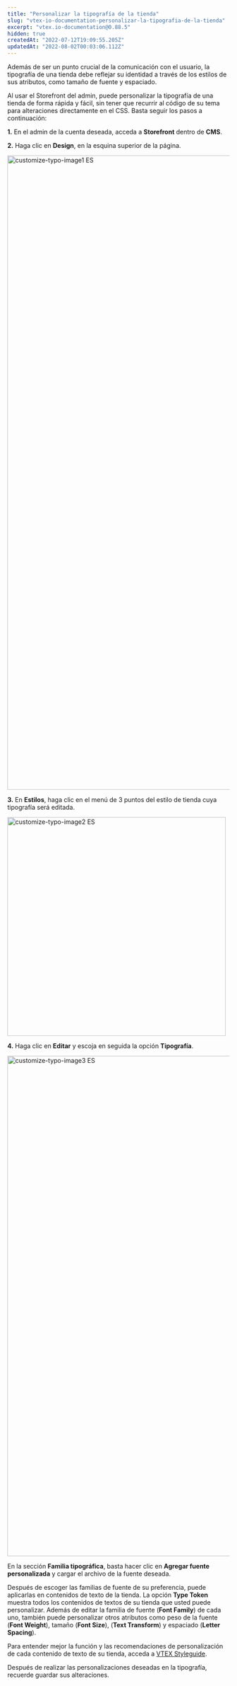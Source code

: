 ```yaml
---
title: "Personalizar la tipografía de la tienda"
slug: "vtex-io-documentation-personalizar-la-tipografia-de-la-tienda"
excerpt: "vtex.io-documentation@0.88.5"
hidden: true
createdAt: "2022-07-12T19:09:55.205Z"
updatedAt: "2022-08-02T00:03:06.112Z"
---
```

Además de ser un punto crucial de la comunicación con el usuario, la tipografía de una tienda debe reflejar su identidad a través de los estilos de sus atributos, como tamaño de fuente y espaciado.

Al usar el Storefront del admin, puede personalizar la tipografía de una tienda de forma rápida y fácil, sin tener que recurrir al código de su tema para alteraciones directamente en el CSS. Basta seguir los pasos a continuación:

**1.** En el admin de la cuenta deseada, acceda a **Storefront** dentro de **CMS**. 

**2.** Haga clic en **Design**, en la esquina superior de la página. 

<img width="1435" alt="customize-typo-image1 ES" src="https://user-images.githubusercontent.com/52087100/63892062-0fa53d00-c9bd-11e9-8aca-7c796a3b68a7.png">

**3.** En **Estilos**, haga clic en el menú de 3 puntos del estilo de tienda cuya tipografía será editada.

<img width="495" alt="customize-typo-image2 ES" src="https://user-images.githubusercontent.com/52087100/63892081-1e8bef80-c9bd-11e9-9344-f95a50711912.png">

**4.** Haga clic en **Editar** y escoja en seguida la opción **Tipografía**.

<img width="1132" alt="customize-typo-image3 ES" src="https://user-images.githubusercontent.com/52087100/63965688-180a8000-ca70-11e9-9b61-74d9cb1b10df.png">

En la sección **Familia tipográfica**, basta hacer clic en **Agregar fuente personalizada** y cargar el archivo de la fuente deseada.

Después de escoger las familias de fuente de su preferencia, puede aplicarlas en contenidos de texto de la tienda. La opción **Type Token** muestra todos los contenidos de textos de su tienda que usted puede personalizar. Además de editar la familia de fuente (**Font Family**) de cada uno, también puede personalizar otros atributos como peso de la fuente (**Font Weight**), tamaño (**Font Size**),  (**Text Transform**) y espaciado (**Letter Spacing**).

Para entender mejor la función y las recomendaciones de personalización de cada contenido de texto de su tienda, acceda a [VTEX Styleguide](https://styleguide.vtex.com/#/Styles?id=section-typography).

<div class="alert alert-info">
Después de realizar las personalizaciones deseadas en la tipografía, recuerde guardar sus alteraciones. 
</div>